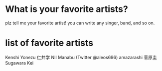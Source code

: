 # What is your favorite artists?
plz tell me your favorite artist!
you can write any singer, band, and so on.

# list of favorite artists
Kenshi Yonezu
仁井学 NII Manabu (Twitter @aleos696)
amazarashi
菅原圭 Sugawara Kei
